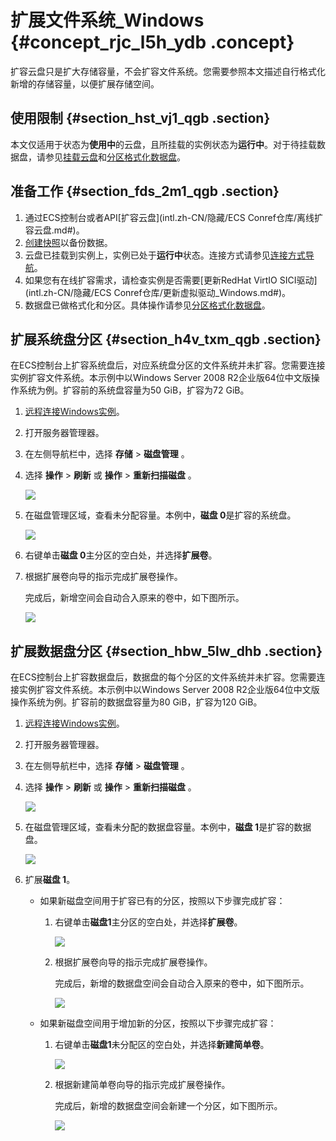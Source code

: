# 扩展文件系统\_Windows {#concept_rjc_l5h_ydb .concept}

扩容云盘只是扩大存储容量，不会扩容文件系统。您需要参照本文描述自行格式化新增的存储容量，以便扩展存储空间。

## 使用限制 {#section_hst_vj1_qgb .section}

本文仅适用于状态为**使用中**的云盘，且所挂载的实例状态为**运行中**。对于待挂载数据盘，请参见[挂载云盘](../../../../../intl.zh-CN/块存储/云盘/挂载云盘.md#)和[分区格式化数据盘](../../../../../intl.zh-CN/块存储/云盘/分区格式化数据盘/Windows格式化数据盘.md#)。

## 准备工作 {#section_fds_2m1_qgb .section}

1.  通过ECS控制台或者API[扩容云盘](intl.zh-CN/隐藏/ECS Conref仓库/离线扩容云盘.md#)。
2.  [创建快照](intl.zh-CN/快照/使用快照/创建快照.md#)以备份数据。
3.  云盘已挂载到实例上，实例已处于**运行中**状态。连接方式请参见[连接方式导航](../../../../../intl.zh-CN/实例/连接实例/连接方式导航.md#)。
4.  如果您有在线扩容需求，请检查实例是否需要[更新RedHat VirtIO SICI驱动](intl.zh-CN/隐藏/ECS Conref仓库/更新虚拟驱动_Windows.md#)。
5.  数据盘已做格式化和分区。具体操作请参见[分区格式化数据盘](../../../../../intl.zh-CN/块存储/云盘/分区格式化数据盘/Windows格式化数据盘.md#)。

## 扩展系统盘分区 {#section_h4v_txm_qgb .section}

在ECS控制台上扩容系统盘后，对应系统盘分区的文件系统并未扩容。您需要连接实例扩容文件系统。本示例中以Windows Server 2008 R2企业版64位中文版操作系统为例。扩容前的系统盘容量为50 GiB，扩容为72 GiB。

1.  [远程连接Windows实例](../../../../../intl.zh-CN/实例/连接实例/连接Windows实例/在本地客户端上连接Windows实例.md#)。
2.  打开服务器管理器。
3.  在左侧导航栏中，选择 **存储** \> **磁盘管理** 。
4.  选择 **操作** \> **刷新** 或 **操作** \> **重新扫描磁盘** 。

    ![](http://static-aliyun-doc.oss-cn-hangzhou.aliyuncs.com/assets/img/9678/155529713041660_zh-CN.png)

5.  在磁盘管理区域，查看未分配容量。本例中，**磁盘 0**是扩容的系统盘。

    ![](http://static-aliyun-doc.oss-cn-hangzhou.aliyuncs.com/assets/img/9678/155529713141658_zh-CN.png)

6.  右键单击**磁盘 0**主分区的空白处，并选择**扩展卷**。
7.  根据扩展卷向导的指示完成扩展卷操作。

    完成后，新增空间会自动合入原来的卷中，如下图所示。

    ![](http://static-aliyun-doc.oss-cn-hangzhou.aliyuncs.com/assets/img/9678/155529713141657_zh-CN.png)


## 扩展数据盘分区 {#section_hbw_5lw_dhb .section}

在ECS控制台上扩容数据盘后，数据盘的每个分区的文件系统并未扩容。您需要连接实例扩容文件系统。本示例中以Windows Server 2008 R2企业版64位中文版操作系统为例。扩容前的数据盘容量为80 GiB，扩容为120 GiB。

1.  [远程连接Windows实例](../../../../../intl.zh-CN/实例/连接实例/连接Windows实例/在本地客户端上连接Windows实例.md#)。
2.  打开服务器管理器。
3.  在左侧导航栏中，选择 **存储** \> **磁盘管理** 。
4.  选择 **操作** \> **刷新** 或 **操作** \> **重新扫描磁盘** 。

    ![](http://static-aliyun-doc.oss-cn-hangzhou.aliyuncs.com/assets/img/9678/155529713041660_zh-CN.png)

5.  在磁盘管理区域，查看未分配的数据盘容量。本例中，**磁盘 1**是扩容的数据盘。

    ![](http://static-aliyun-doc.oss-cn-hangzhou.aliyuncs.com/assets/img/9678/155529713141665_zh-CN.png)

6.  扩展**磁盘 1**。
    -   如果新磁盘空间用于扩容已有的分区，按照以下步骤完成扩容：
        1.  右键单击**磁盘1**主分区的空白处，并选择**扩展卷**。

            ![](http://static-aliyun-doc.oss-cn-hangzhou.aliyuncs.com/assets/img/9678/155529713141661_zh-CN.png)

        2.  根据扩展卷向导的指示完成扩展卷操作。

            完成后，新增的数据盘空间会自动合入原来的卷中，如下图所示。

            ![](http://static-aliyun-doc.oss-cn-hangzhou.aliyuncs.com/assets/img/9678/155529713141662_zh-CN.png)

    -   如果新磁盘空间用于增加新的分区，按照以下步骤完成扩容：
        1.  右键单击**磁盘1**未分配区的空白处，并选择**新建简单卷**。

            ![](http://static-aliyun-doc.oss-cn-hangzhou.aliyuncs.com/assets/img/9678/155529713141663_zh-CN.png)

        2.  根据新建简单卷向导的指示完成扩展卷操作。

            完成后，新增的数据盘空间会新建一个分区，如下图所示。

            ![](http://static-aliyun-doc.oss-cn-hangzhou.aliyuncs.com/assets/img/9678/155529713141664_zh-CN.png)


